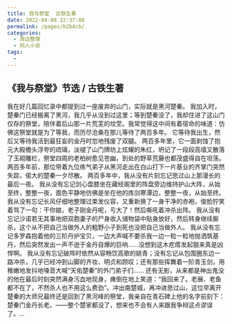 ```yaml
---
title: 我与祭堂  古铁生著
date: 2022-04-08 22:37:08
permalink: /pages/b2b4cb/
categories:
  - 周边整理
  - 同人小说
tags:
  - 
---
```

## **《我与祭堂》节选** **/** **古铁生著**

我在好几篇回忆录中都提到过一座废弃的山门，实际就是黑河楚秦。
 我加入时，楚秦门已经搬离了黑河，我几乎从没到过这里；等到楚秦没了，我却住进了这山门仅存的祭堂，陪伴着后山那一片荒芜的坟茔。我常觉得这中间有着宿命的味道：仿佛这祭堂就是为了等我，而历尽沧桑在那儿等待了两百多年。
   它等待我出生，然后又等待我活到最狂妄的金丹时忽地残废了双腿。
 两百多年里，它一面剥蚀了抱元大殿檐头浮夸的琉璃，淡褪了山门牌坊上炫耀的朱红，坍记了一段段高墙又散落了玉砌雕栏，祭堂四周的老柏树愈见苍幽，到处的野草荒藤也都茂盛得自在坦荡。
   两百多年前，那位带着九位练气弟子从黑河走出在白山打下一片基业的齐掌门突然失踪，偌大的楚秦一夕尽散。
   两百多年中，我从没有片刻忘记思过山上那漫长的最后一夜。
 我从没有忘记剑心盘膝坐在藏经阁里的阵盘旁边维持护山大阵，从始至终，整整一夜，面色平静地彷佛是坐在他的炼剑寒潭边，整整一夜，从始至终。
   我从没有忘记长风仔细地整理过束发仪容，又重新换了一身干净的赤袍，俊脸狞笑着骂了一句：干你娘，老子刚金丹呢，亏大了！然后嘶吼着冲杀出阵。
   我从没有忘记沙诺若无其事地把双胞妻子的尸身收入储物袋中贴身放好，然后转身继续厮杀，这个从不把自己当做外人的粗野小子到死也没把自己当做外人。
   我从没有忘记多罗森抱着他的三阶丹炉宝贝，一边大声喊不要杀我一边一粒一粒地抛洒筑基丹，然后突然发出一声不逊于金丹自爆的巨响……没想到这木疙瘩发起狠来真是凶悍啊。
 我从没有忘记破阵时依然从容畅饮高歌的姚青；没有忘记从包围圈东边一路冲杀，几乎已经冲到山脚的齐妆、明贞和顾叹；还有那些挥舞着一阶青玉剑，用稚嫩地发抖地嗓音大喊“天佑楚秦”的外门弟子们……
   还有无影，从来都是神出鬼没的他在最后时刻突然满身污血地现身，瘫倒在地上笑道：“我回来了。老展、老鱼都不在了，不然杀人也不用这么费劲”。冲出南楚城，再冲进思过山，这位早离开楚秦的大师兄最终还是回到了黑河峰的祭堂，我亲自在青石碑上他的名字前刻下：楚秦门金丹长老。——整个楚家都没了，想来也不会有人来跟我争辩这点谬误了。…
